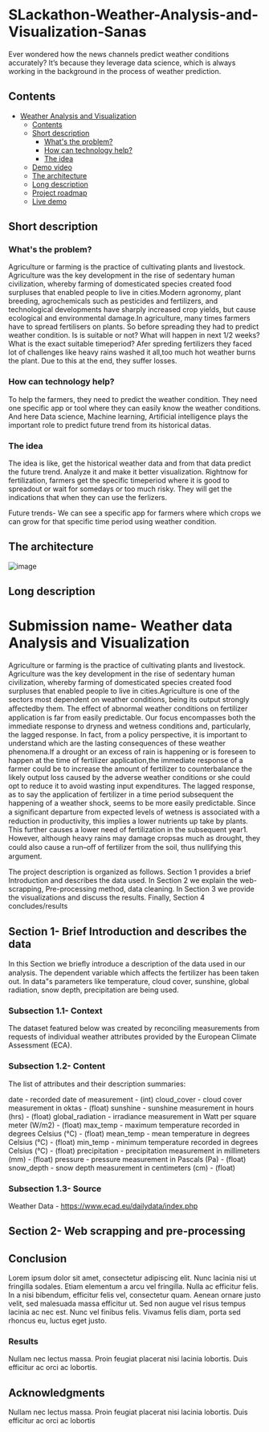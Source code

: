 # SLackathon-Weather-Analysis-and-Visualization-Sanas
Ever wondered how the news channels predict weather conditions accurately? It’s because they leverage data science, which is always working in the background in the process of weather prediction. 
## Contents

- [Weather Analysis and Visualization](#submission-or-project-name)
  - [Contents](#contents)
  - [Short description](#short-description)
    - [What's the problem?](#whats-the-problem)
    - [How can technology help?](#how-can-technology-help)
    - [The idea](#the-idea)
  - [Demo video](#demo-video)
  - [The architecture](#the-architecture)
  - [Long description](#long-description)
  - [Project roadmap](#project-roadmap)
  - [Live demo](#live-demo)

## Short description

### What's the problem?

Agriculture or farming is the practice of cultivating plants and livestock. Agriculture was the key development in the rise of sedentary human civilization, whereby farming of domesticated species created food surpluses that enabled people to live in cities.Modern agronomy, plant breeding, agrochemicals such as pesticides and fertilizers, and technological developments have sharply increased crop yields, but cause ecological and environmental damage.In agriculture, many times farmers have to spread fertilisers on plants. So before spreading they had to predict weather condition. Is is suitable or not? What will happen in next 1/2 weeks? What is the exact suitable timeperiod? Afer spreding fertilizers they faced lot of challenges like heavy rains washed it all,too much hot weather burns the plant. Due to this at the end, they suffer losses.

### How can technology help?
To help the farmers, they need to predict the weather condition. They need one specific app or tool where they can easily know the weather conditions. And here Data science, Machine learning, Artificial intelligence plays the important role to predict future trend from its historical datas.

### The idea

The idea is like, get the historical weather data and from that data predict the future trend. Analyze it and make it better visualization. 
Rightnow for fertilization, farmers  get the specific timeperiod where it is good to spreadout or wait for somedays or too much risky. They will get the indications that when they can use the ferlizers. 

Future trends- We can see a specific app for farmers where which crops we can grow for that specific time period using weather condition.

## The architecture

![image](https://user-images.githubusercontent.com/80089677/201652007-0b61acbd-6dae-4406-b337-1d5428c17a71.png)

## Long description

# Submission name- Weather data Analysis and Visualization 

Agriculture or farming is the practice of cultivating plants and livestock. Agriculture was the key development in the rise of sedentary human civilization, whereby farming of domesticated species created food surpluses that enabled people to live in cities.Agriculture is one of the sectors most dependent on weather conditions, being its output strongly aﬀectedby them. The eﬀect of abnormal weather conditions on fertilizer application is far from easily predictable. Our focus encompasses both the immediate response to dryness and wetness conditions and, particularly, the lagged response. In fact, from a policy perspective, it is important to understand which are the lasting consequences of these weather phenomena.If a drought or an excess of rain is happening or is foreseen to happen at the time of fertilizer application,the immediate response of a farmer could be to increase the amount of fertilizer to counterbalance the likely output loss caused by the adverse weather conditions or she could opt to reduce it to avoid wasting input expenditures.
The lagged response, as to say the application of fertilizer in a time period subsequent the happening of a weather shock, seems to be more easily predictable. Since a signiﬁcant departure from expected levels of wetness is associated with a reduction in productivity, this implies a lower nutrients up take by plants. This further causes a lower need of fertilization in the subsequent year1. However, although heavy rains may damage cropsas much as drought, they could also cause a run–oﬀ of fertilizer from the soil, thus nullifying this argument.

The project description is organized as follows. Section 1 provides a brief Introduction and describes the data used. In Section 2 we explain the web-scrapping, Pre-processing method, data cleaning. In Section 3 we provide the visualizations and discuss the results. Finally, Section 4 concludes/results


## Section 1- Brief Introduction and describes the data

In this Section we brieﬂy introduce a description of the data used in our analysis. The dependent variable which affects the fertilizer has been taken out. In data"s parameters like temperature, cloud cover, sunshine, global radiation, snow depth, precipitation are being used. 


### Subsection 1.1- Context

The dataset featured below was created by reconciling measurements from requests of individual weather attributes provided by the European Climate Assessment (ECA).

### Subsection 1.2- Content

The list of attributes and their description summaries:

date - recorded date of measurement - (int)
cloud_cover - cloud cover measurement in oktas - (float)
sunshine - sunshine measurement in hours (hrs) - (float)
global_radiation - irradiance measurement in Watt per square meter (W/m2) - (float)
max_temp - maximum temperature recorded in degrees Celsius (°C) - (float)
mean_temp - mean temperature in degrees Celsius (°C) - (float)
min_temp - minimum temperature recorded in degrees Celsius (°C) - (float)
precipitation - precipitation measurement in millimeters (mm) - (float)
pressure - pressure measurement in Pascals (Pa) - (float)
snow_depth - snow depth measurement in centimeters (cm) - (float)

### Subsection 1.3- Source

Weather Data - https://www.ecad.eu/dailydata/index.php

## Section 2- Web scrapping and pre-processing



## Conclusion

Lorem ipsum dolor sit amet, consectetur adipiscing elit. Nunc lacinia nisi ut fringilla sodales. Etiam elementum a arcu vel fringilla. Nulla ac efficitur felis. In a nisi bibendum, efficitur felis vel, consectetur quam. Aenean ornare justo velit, sed malesuada massa efficitur ut. Sed non augue vel risus tempus lacinia ac nec est. Nunc vel finibus felis. Vivamus felis diam, porta sed rhoncus eu, luctus eget justo. 

### Results

Nullam nec lectus massa. Proin feugiat placerat nisi lacinia lobortis. Duis efficitur ac orci ac lobortis.

## Acknowledgments

Nullam nec lectus massa. Proin feugiat placerat nisi lacinia lobortis. Duis efficitur ac orci ac lobortis
